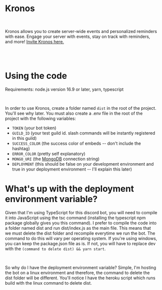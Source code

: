 <h1>Kronos</h1>
<br />
<p>Kronos allows you to create server-wide events and personalized reminders with ease. Engage your server with events, stay on track with reminders, and more! <a href="https://discord.com/api/oauth2/authorize?client_id=972953087306240041&permissions=2147683456&scope=bot%20applications.commands">Invite Kronos here.</a></p>
<br />
<br />
<h1>Using the code</h1>
<p>Requirements: node.js version 16.9 or later, yarn, typescript</p>
<br />
<p>In order to use Kronos, create a folder named <code>dist</code> in the root of the project. You'll see why later. You must also create a .env file in the root of the project with the following variables:</p>
<ul>
<li><code>TOKEN</code> (your bot token)</li>
<li><code>GUILD_ID</code> (your test guild id. slash commands will be instantly registered in this guild)</li>
<li><code>SUCCESS_COLOR</code> (the success color of embeds -- don't include the hashtag)</li>
<li><code>ERROR_COLOR</code> (pretty self explanatory)</li>
<li><code>MONGO_URI</code> (the <a href="https://mongodb.com">MongoDB</a> connection string)</li>
<li><code>DEPLOYMENT</code> (this should be false on your development environment and true in your deployment environment -- I'll explain this later)</li>
</ul>
<h1>What's up with the deployment environment variable?</h1>
<p>Given that I'm using TypeScript for this discord bot, you will need to compile it into JavaScript using the tsc command (installing the typescript npm package globally gives you this command). I prefer to compile the code into a folder named dist and run dist/index.js as the main file. This means that we must delete the dist folder and recompile everytime we run the bot. The command to do this will vary per operating system. If you're using windows, you can keep the package.json file as is. If not, you will have to replace dev with the <code>(command to delete dist) && yarn start</code>.</p>
<br />
<p>So why do I have the deployment environment variable? Simple, I'm hosting the bot on a linux environment and therefore, the command to delete the dist folder will be different. You'll notice I have the heroku script which runs build with the linux command to delete dist.</p>
